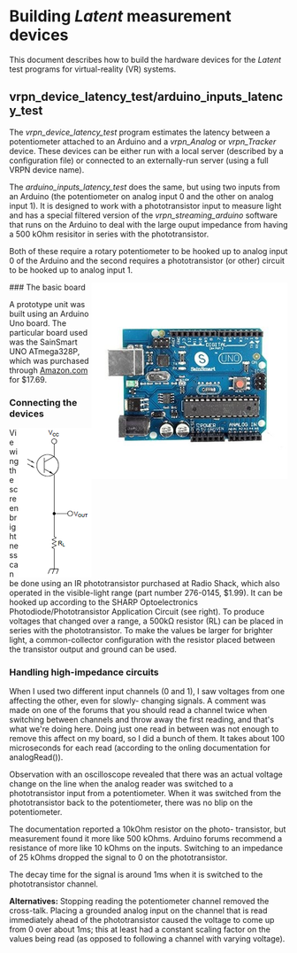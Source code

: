 # Building *Latent* measurement devices

This document describes how to build the hardware devices
for the *Latent* test programs for virtual-reality (VR) systems.

## vrpn_device_latency_test/arduino_inputs_latency_test

The *vrpn_device_latency_test* program estimates the latency between
a potentiometer attached to an Arduino and a *vrpn_Analog* or *vrpn_Tracker*
device.  These devices can be either run with a local server (described
by a configuration file) or connected to an externally-run server (using
a full VRPN device name).

The *arduino_inputs_latency_test* does the same, but using two inputs
from an Arduino (the potentiometer on analog input 0 and the other on
analog input 1).  It is designed to work with a phototransistor input
to measure light and has a special filtered version of the
*vrpn_streaming_arduino* software that runs on the Arduino to deal with
the large ouput impedance from having a 500 kOhm resisitor in series
with the phototransistor.

Both of these require a rotary potentiometer to be hooked up to analog
input 0 of the Arduino and the second requires a phototransistor (or other)
circuit to be hooked up to analog input 1.

<img align="right" src="./arduino_uno.jpg">
### The basic board

A prototype unit was built using an Arduino Uno board.  The particular
board used was the SainSmart UNO ATmega328P, which was purchased
through [Amazon.com](http://smile.amazon.com/SainSmart-ATmega328P-CABLE-Included-Arduino/dp/B006GX8IAY/ref=sr_1_5?s=electronics&ie=UTF8&qid=1422119284&sr=1-5&keywords=arduino+uno) for $17.69.


### Connecting the devices

<img align="right" src="./phototransistor_circuit.png">
Viewing the screen brightness can be done using an IR phototransistor
purchased at Radio Shack, which also operated in the visible-light
range (part number 276-0145, $1.99).  It can be hooked up according
to the SHARP Optoelectronics Photodiode/Phototransistor Application
Circuit (see right). To produce voltages that changed over a range,
a 500kΩ resistor (RL) can be placed in series with the phototransistor.
To make the values be larger for brighter light, a common-collector
configuration with the resistor placed between the transistor output
and ground can be used.

### Handling high-impedance circuits

When I used two different input channels (0 and 1), I saw
voltages from one affecting the other, even for slowly-
changing signals.  A comment was made on one of the forums
that you should read a channel twice when switching between
channels and throw away the first reading, and that's what
we're doing here.  Doing just one read in between was not
enough to remove this affect on my board, so I did a bunch
of them.  It takes about 100 microseconds for
each read (according to the onling documentation for
analogRead()).

Observation with an oscilloscope revealed that there was an
actual voltage change on the line when the analog reader was
switched to a phototransistor input from a potentiometer.  When it was
switched from the phototransistor back to the potentiometer,
there was no blip on the potentiometer.

The documentation reported a 10kOhm resistor on the photo-
transistor, but measurement found it more like 500 kOhms.
Arduino forums recommend a resistance of more like 10 kOhms
on the inputs.  Switching to an impedance of 25 kOhms dropped
the signal to 0 on the phototransistor.

The decay time for the signal is around 1ms when it is
switched to the phototransistor channel.

**Alternatives:** Stopping reading the potentiometer channel removed the
cross-talk.  Placing a grounded analog input on the channel
that is read immediately ahead of the phototransistor caused
the voltage to come up from 0 over about 1ms; this at least had
a constant scaling factor on the values being read (as opposed
to following a channel with varying voltage).

